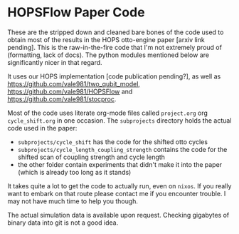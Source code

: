 # HOPSFlow Paper Code

These are the stripped down and cleaned bare bones of the code used to
obtain most of the results in the HOPS otto-engine paper [arxiv link
pending]. This is the raw-in-the-fire code that I'm not extremely
proud of (formatting, lack of docs). The python modules mentioned
below are significantly nicer in that regard.

It uses our HOPS implementation [code publication pending?], as well
as <https://github.com/vale981/two_qubit_model>,
<https://github.com/vale981/HOPSFlow> and <https://github.com/vale981/stocproc>.

Most of the code uses literate org-mode files called `project.org` org
`cycle_shift.org` in one occasion. The `subprojects` directory holds the actual code used in the paper:
 - `subprojects/cycle_shift` has the code for the shifted otto cycles
 - `subprojects/cycle_length_coupling_strength` contains the code for
   the shifted scan of coupling strength and cycle length
 - the other folder contain experiments that didn't make it into the
   paper (which is already too long as it stands)

It takes quite a lot to get the code to actually run, even on
`nixos`. If you really want to embark on that route please contact me
if you encounter trouble. I may not have much time to help you though.

The actual simulation data is available upon request. Checking
gigabytes of binary data into git is not a good idea.
